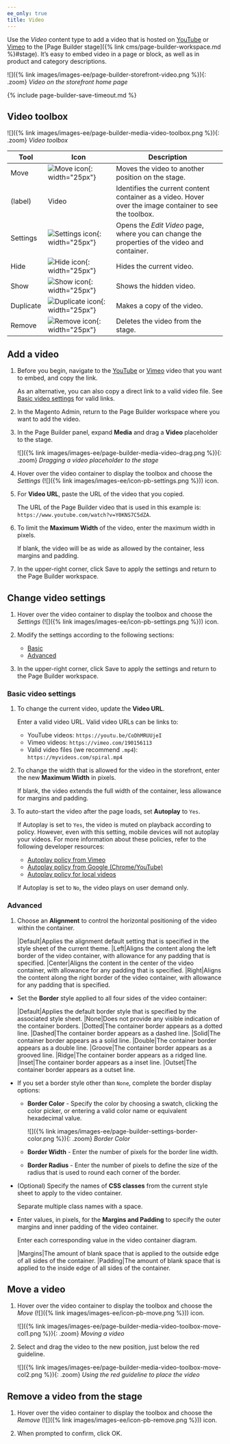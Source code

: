```yaml
---
ee_only: true
title: Video
---
```


Use the _Video_ content type to add a video that is hosted on [YouTube][1] or [Vimeo][2] to the [Page Builder stage]({% link cms/page-builder-workspace.md %}#stage). It’s easy to embed video in a page or block, as well as in product and category descriptions.

![]({% link images/images-ee/page-builder-storefront-video.png %}){: .zoom}
_Video on the storefront home page_

{% include page-builder-save-timeout.md %}

## Video toolbox

![]({% link images/images-ee/page-builder-media-video-toolbox.png %}){: .zoom}
_Video toolbox_

|Tool|Icon|Description|
|--- |--- |--- |
|Move|![Move icon]({{site.baseurl}}/images/images-ee/icon-pb-move.png){: width="25px"}|Moves the video to another position on the stage.|
|(label)|Video|Identifies the current content container as a video. Hover over the image container to see the toolbox.|
|Settings|![Settings icon]({{site.baseurl}}/images/images-ee/icon-pb-settings.png){: width="25px"}|Opens the _Edit Video_ page, where you can change the properties of the video and container.|
|Hide|![Hide icon]({{site.baseurl}}/images/images-ee/icon-pb-hide.png){: width="25px"}|Hides the current video.|
|Show|![Show icon]({{site.baseurl}}/images/images-ee/icon-pb-show.png){: width="25px"}|Shows the  hidden video.|
|Duplicate|![Duplicate icon]({{site.baseurl}}/images/images-ee/icon-pb-duplicate.png){: width="25px"}|Makes a copy of the video.|
|Remove|![Remove icon]({{site.baseurl}}/images/images-ee/icon-pb-remove.png){: width="25px"}|Deletes the video from the stage.|

## Add a video

1. Before you begin, navigate to the [YouTube][1] or [Vimeo][2] video that you want to embed, and copy the link.

   As an alternative, you can also copy a direct link to a valid video file. See [Basic video settings](#basic-video-settings) for valid links.

1. In the Magento Admin, return to the Page Builder workspace where you want to add the video.

1. In the Page Builder panel, expand **Media** and drag a **Video** placeholder to the stage.

   ![]({% link images/images-ee/page-builder-media-video-drag.png %}){: .zoom}
   _Dragging a video placeholder to the stage_

1. Hover over the video container to display the toolbox and choose the _Settings_ (![]({% link images/images-ee/icon-pb-settings.png %})) icon.

1. For **Video URL**, paste the URL of the video that you copied.

   The URL of the Page Builder video that is used in this example is: `https://www.youtube.com/watch?v=Y0KNS7C5dZA`.

1. To limit the **Maximum Width** of the video, enter the maximum width in pixels.

   If blank, the video will be as wide as allowed by the container, less margins and padding.

1. In the upper-right corner, click <span class="btn">Save</span> to apply the settings and return to the Page Builder workspace.

## Change video settings

1. Hover over the video container to display the toolbox and choose the _Settings_ (![]({% link images/images-ee/icon-pb-settings.png %})) icon.

1. Modify the settings according to the following sections:

   - [Basic](#basic-video-settings)
   - [Advanced](#advanced)

1. In the upper-right corner, click <span class="btn">Save</span> to apply the settings and return to the Page Builder workspace.

### Basic video settings

1. To change the current video, update the **Video URL**.

   Enter a valid video URL. Valid video URLs can be links to:

   - YouTube videos: `https://youtu.be/CoDhMRUUjeI`
   - Vimeo videos: `https://vimeo.com/190156113`
   - Valid video files (we recommend `.mp4`): `https://myvideos.com/spiral.mp4`

1. To change the width that is allowed for the video in the storefront, enter the new **Maximum Width** in pixels.

   If blank, the video extends the full width of the container, less allowance for margins and padding.

1. To auto-start the video after the page loads, set **Autoplay** to `Yes`.

   If Autoplay is set to `Yes`, the video is muted on playback according to policy. However, even with this setting, mobile devices will not autoplay your videos. For more information about these policies, refer to the following developer resources:

   - [Autoplay policy from Vimeo](https://vimeo.zendesk.com/hc/en-us/articles/115004485728-Autoplaying-and-looping-embedded-videos)
   - [Autoplay policy from Google (Chrome/YouTube)](https://developers.google.com/web/updates/2017/09/autoplay-policy-changes)
   - [Autoplay policy for local videos](https://developer.mozilla.org/en-US/docs/Web/Media/Autoplay_guide)

   If Autoplay is set to `No`, the video plays on user demand only.

### Advanced

1. Choose an **Alignment** to control the horizontal positioning of the video within the container.

   |Default|Applies the alignment default setting that is specified in the style sheet of the current theme.
   |Left|Aligns the content along the left border of the video container, with allowance for any padding that is specified.
   |Center|Aligns the content in the center of the video container, with allowance for any padding that is specified.
   |Right|Aligns the content along the right border of the video container, with allowance for any padding that is specified.

- Set the **Border** style applied to all four sides of the video container:

   |Default|Applies the default border style that is specified by the associated style sheet.
   |None|Does not provide any visible indication of the container borders.
   |Dotted|The container border appears as a dotted line.
   |Dashed|The container border appears as a dashed line.
   |Solid|The container border appears as a solid line.
   |Double|The container border appears as a double line.
   |Groove|The container border appears as a grooved line.
   |Ridge|The container border appears as a ridged line.
   |Inset|The container border appears as a inset line.
   |Outset|The container border appears as a outset line.

- If you set a border style other than `None`, complete the border display options:

   - **Border Color** - Specify the color by choosing a swatch, clicking the color picker, or entering a valid color name or equivalent hexadecimal value.

      ![]({% link images/images-ee/page-builder-settings-border-color.png %}){: .zoom}
      _Border Color_

   - **Border Width** - Enter the number of pixels for the border line width.

   - **Border Radius** - Enter the number of pixels to define the size of the radius that is used to round each corner of the border.

- (Optional) Specify the names of **CSS classes** from the current style sheet to apply to the video container.

   Separate multiple class names with a space.

- Enter values, in pixels, for the **Margins and Padding** to specify the outer margins and inner padding of the video container.

   Enter each corresponding value in the video container diagram.

   |Margins|The amount of blank space that is applied to the outside edge of all sides of the container.
   |Padding|The amount of blank space that is applied to the inside edge of all sides of the container.

## Move a video

1. Hover over the video container to display the toolbox and choose the _Move_ (![]({% link images/images-ee/icon-pb-move.png %})) icon.

   ![]({% link images/images-ee/page-builder-media-video-toolbox-move-col1.png %}){: .zoom}
   _Moving a video_

1. Select and drag the video to the new position, just below the red guideline.

   ![]({% link images/images-ee/page-builder-media-video-toolbox-move-col2.png %}){: .zoom}
   _Using the red guideline to place the video_

## Remove a video from the stage

1. Hover over the video container to display the toolbox and choose the _Remove_ (![]({% link images/images-ee/icon-pb-remove.png %})) icon.

1. When prompted to confirm, click <span class="btn">OK</span>.

[1]: https://www.youtube.com/
[2]: https://vimeo.com/
